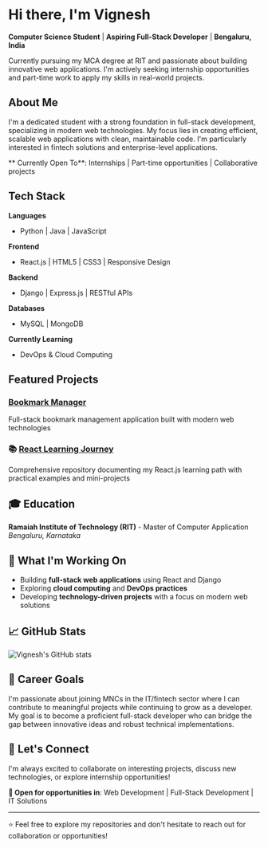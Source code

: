 # Hi there, I'm Vignesh

**Computer Science Student** | **Aspiring Full-Stack Developer** | **Bengaluru, India**

Currently pursuing my MCA degree at RIT and passionate about building innovative web applications. I'm actively seeking internship opportunities and part-time work to apply my skills in real-world projects.

## About Me

I'm a dedicated student with a strong foundation in full-stack development, specializing in modern web technologies. My focus lies in creating efficient, scalable web applications with clean, maintainable code. I'm particularly interested in fintech solutions and enterprise-level applications.

** Currently Open To**: Internships | Part-time opportunities | Collaborative projects

## Tech Stack

**Languages**
- Python | Java | JavaScript

**Frontend**
- React.js | HTML5 | CSS3 | Responsive Design

**Backend** 
- Django | Express.js | RESTful APIs

**Databases**
- MySQL | MongoDB

**Currently Learning**
- DevOps & Cloud Computing 

## Featured Projects

###  [Bookmark Manager](https://github.com/Vignesh-Ajri/bookmark)
Full-stack bookmark management application built with modern web technologies

### 📚 [React Learning Journey](https://github.com/Vignesh-Ajri/react-learning-journey)
Comprehensive repository documenting my React.js learning path with practical examples and mini-projects

## 🎓 Education

**Ramaiah Institute of Technology (RIT)** - Master of Computer Application
*Bengaluru, Karnataka*

## 🌟 What I'm Working On

- Building **full-stack web applications** using React and Django  
- Exploring **cloud computing** and **DevOps practices**  
- Developing **technology-driven projects** with a focus on modern web solutions

## 📈 GitHub Stats

![Vignesh's GitHub stats](https://github-readme-stats.vercel.app/api?username=Vignesh-Ajri&show_icons=true&theme=tokyonight)

## 🎯 Career Goals

I'm passionate about joining MNCs in the IT/fintech sector where I can contribute to meaningful projects while continuing to grow as a developer. My goal is to become a proficient full-stack developer who can bridge the gap between innovative ideas and robust technical implementations.

## 🤝 Let's Connect

I'm always excited to collaborate on interesting projects, discuss new technologies, or explore internship opportunities!

**📧 Open for opportunities in**: Web Development | Full-Stack Development | IT Solutions

---

⭐ Feel free to explore my repositories and don't hesitate to reach out for collaboration or opportunities!
